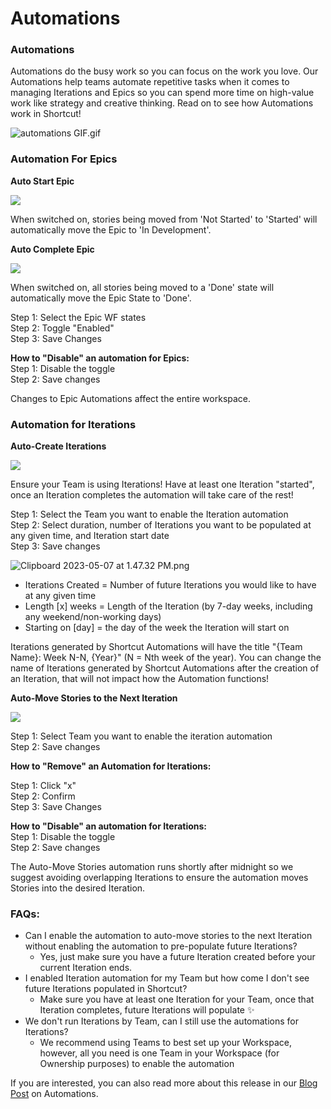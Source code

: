 # Automations

### Automations

Automations do the busy work so you can focus on the work you love. Our Automations help teams automate repetitive tasks when it comes to managing Iterations and Epics so you can spend more time on high-value work like strategy and creative thinking. Read on to see how Automations work in Shortcut!

![automations GIF.gif](https://help.shortcut.com/hc/article_attachments/17472501952276)

### Automation For Epics <a href="#h_01hbxetqn3095km34rfyba02pd" id="h_01hbxetqn3095km34rfyba02pd"></a>

**Auto Start Epic**

![](https://help.shortcut.com/hc/article_attachments/17472163938196)

When switched on, stories being moved from 'Not Started' to 'Started' will automatically move the Epic to 'In Development'.

**Auto Complete Epic**

![](https://help.shortcut.com/hc/article_attachments/17472143465748)

When switched on, all stories being moved to a 'Done' state will automatically move the Epic State to 'Done'.

Step 1: Select the Epic WF states\
Step 2: Toggle "Enabled"\
Step 3: Save Changes

**How to "Disable" an automation for Epics:**\
Step 1: Disable the toggle\
Step 2: Save changes

Changes to Epic Automations affect the entire workspace.

### Automation for Iterations <a href="#marked-2-iterations" id="marked-2-iterations"></a>

**Auto-Create Iterations**

![](https://help.shortcut.com/hc/article_attachments/17472159979796)

Ensure your Team is using Iterations! Have at least one Iteration "started", once an Iteration completes the automation will take care of the rest!

Step 1: Select the Team you want to enable the Iteration automation\
Step 2: Select duration, number of Iterations you want to be populated at any given time, and Iteration start date\
Step 3: Save changes

![Clipboard 2023-05-07 at 1.47.32 PM.png](https://help.shortcut.com/hc/article_attachments/17472494215572)

* Iterations Created = Number of future Iterations you would like to have at any given time
* Length \[x] weeks = Length of the Iteration (by 7-day weeks, including any weekend/non-working days)
* Starting on \[day] = the day of the week the Iteration will start on

Iterations generated by Shortcut Automations will have the title "{Team Name}: Week N-N, {Year}" (N = Nth week of the year). You can change the name of Iterations generated by Shortcut Automations after the creation of an Iteration, that will not impact how the Automation functions!

**Auto-Move Stories to the Next Iteration**

![](https://help.shortcut.com/hc/article_attachments/17472306423188)

Step 1: Select Team you want to enable the iteration automation\
Step 2: Save changes

**How to "Remove" an Automation for Iterations:**

Step 1: Click "x"\
Step 2: Confirm\
Step 3: Save Changes

**How to "Disable" an automation for Iterations:**\
Step 1: Disable the toggle\
Step 2: Save changes

The Auto-Move Stories automation runs shortly after midnight so we suggest avoiding overlapping Iterations to ensure the automation moves Stories into the desired Iteration.

### FAQs: <a href="#h_01hbxetqn361b2xk0fzynv1wef" id="h_01hbxetqn361b2xk0fzynv1wef"></a>

* Can I enable the automation to auto-move stories to the next Iteration without enabling the automation to pre-populate future Iterations?
  * Yes, just make sure you have a future Iteration created before your current Iteration ends.
* I enabled Iteration automation for my Team but how come I don't see future Iterations populated in Shortcut?
  * Make sure you have at least one Iteration for your Team, once that Iteration completes, future Iterations will populate ✨
* We don't run Iterations by Team, can I still use the automations for Iterations?
  * We recommend using Teams to best set up your Workspace, however, all you need is one Team in your Workspace (for Ownership purposes) to enable the automation

If you are interested, you can also read more about this release in our [Blog Post](https://www.shortcut.com/blog/automations) on Automations.
